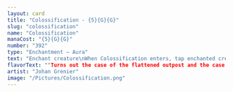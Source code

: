 ```yaml
---
layout: card
title: "Colossification - {5}{G}{G}"
slug: "colossification"
name: "Colossification"
manaCost: "{5}{G}{G}"
number: "392"
type: "Enchantment — Aura"
text: "Enchant creature\nWhen Colossification enters, tap enchanted creature.\nEnchanted creature gets +20/+20."
flavorText: ""Turns out the case of the flattened outpost and the case of the missing kitten *were* related."\n—Endris, Drannith magistrate"
artist: "Johan Grenier"
image: "/Pictures/Colossification.png"
---
```



